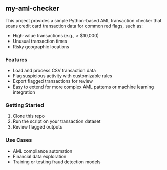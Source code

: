 ## my-aml-checker

This project provides a simple Python-based AML transaction checker that scans credit card transaction data for common red flags, such as:

- High-value transactions (e.g., > $10,000)
- Unusual transaction times
- Risky geographic locations

### Features
- Load and process CSV transaction data
- Flag suspicious activity with customizable rules
- Export flagged transactions for review
- Easy to extend for more complex AML patterns or machine learning integration

### Getting Started
1. Clone this repo
2. Run the script on your transaction dataset
3. Review flagged outputs

### Use Cases
- AML compliance automation
- Financial data exploration
- Training or testing fraud detection models
